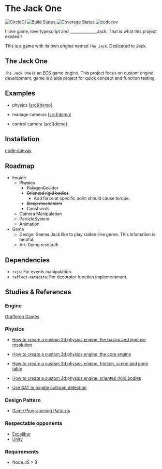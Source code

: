 # The Jack One

[![CircleCI](https://circleci.com/gh/yujuiting/the-jack-one.svg?style=svg)](https://circleci.com/gh/yujuiting/the-jack-one)
[![Build Status](https://travis-ci.org/yujuiting/the-jack-one.svg?branch=ci%2Fsetup-travis)](https://travis-ci.org/yujuiting/the-jack-one)
[![Coverage Status](https://coveralls.io/repos/github/yujuiting/the-jack-one/badge.svg?branch=master)](https://coveralls.io/github/yujuiting/the-jack-one?branch=master)
[![codecov](https://codecov.io/gh/yujuiting/the-jack-one/branch/master/graph/badge.svg)](https://codecov.io/gh/yujuiting/the-jack-one)

I love game, love typescript and ______________Jack.
That is what this project existed!!

This is a game with its own engine named `The Jack`.
Dedicated to Jack.

## The Jack One
`The Jack One` is an [ECS](https://en.wikipedia.org/wiki/Entity–component–system) game engine.
This project focus on custom engine development, game is a side project for quick concept and function testing.

## Examples

- physics [[src](https://github.com/yujuiting/the-jack-one/blob/master/src/Examples/physics.ts)][[demo](https://yujuiting.github.io/the-jack-one/examples/physics.html)]

- manage cameras [[src](https://github.com/yujuiting/the-jack-one/blob/master/src/Examples/manage-cameras.ts)][[demo](https://yujuiting.github.io/the-jack-one/examples/manage-cameras.html)]

- control camera [[src](https://github.com/yujuiting/the-jack-one/blob/master/src/Examples/control-camera.ts)][[demo](https://yujuiting.github.io/the-jack-one/examples/control-camera.html)]

## Installation
[node-canvas](https://github.com/Automattic/node-canvas#installation)

## Roadmap
- Engine
  - ~~Physics~~
    - ~~PolygonCollider~~
    - ~~Oriented rigid bodies~~
      - Add force at specific point should cause torque.
    - ~~Sleep mechanism~~
    - Constraints
  - Camera Manipulation
  - ParticleSystem
  - Animation
- Game
  - Design: Seems Jack like to play raiden-like genre. This infomation is helpful.
  - Art: Doing research.

## Dependencies
- `rxjs`: For events manipulation.
- `reflect-metadata`: For decorator function implementment.

## Studies & References

### Engine
[Grafferon Games](https://gafferongames.com)

### Physics
- [How to create a custom 2d physics engine: the basics and impluse resolution](http://gamedevelopment.tutsplus.com/tutorials/how-to-create-a-custom-2d-physics-engine-the-basics-and-impulse-resolution--gamedev-6331)
- [How to create a custom 2d physics engine: the core engine](https://gamedevelopment.tutsplus.com/tutorials/how-to-create-a-custom-2d-physics-engine-the-core-engine--gamedev-7493)
- [How to create a custom 2d physics engine: friction, scene and jump table](http://gamedevelopment.tutsplus.com/tutorials/how-to-create-a-custom-2d-physics-engine-friction-scene-and-jump-table--gamedev-7756)
- [How to create a custom 2d physics engine: oriented rigid bodies](http://gamedevelopment.tutsplus.com/tutorials/how-to-create-a-custom-2d-physics-engine-oriented-rigid-bodies--gamedev-8032)

- [Use SAT to handle collision detection](http://www.dyn4j.org/2010/01/sat/)

### Design Pattern
- [Game Programming Patterns](http://gameprogrammingpatterns.com/contents.html)

### Respectable opponents
- [Excalibur](http://github.com/excaliburjs/Excalibur)
- [Unity](https://docs.unity3d.com/ScriptReference/)

### Requirements
- Node.JS > 8

